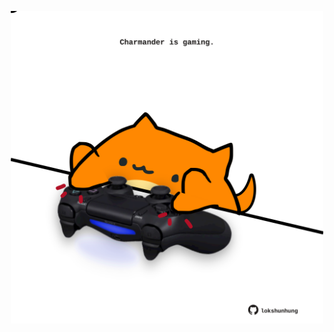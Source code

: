 <!-- built at 09/07/2021, 06:02:05 UTC -->
<p align="center">
  <img width="500" height="500" src="./ReadmeImage.svg">
</p>
